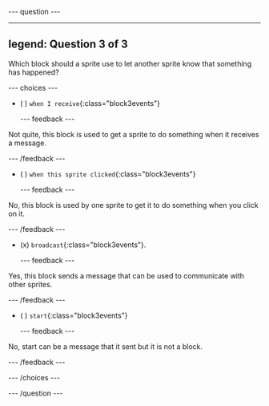 
--- question ---

---
legend: Question 3 of 3
---

Which block should a sprite use to let another sprite know that something has happened?

--- choices ---

- ( ) `when I receive`{:class="block3events"}

  --- feedback ---

Not quite, this block is used to get a sprite to do something when it receives a message.

  --- /feedback ---

- ( ) `when this sprite clicked`{:class="block3events"}


  --- feedback ---

No, this block is used by one sprite to get it to do something when you click on it.

  --- /feedback ---

- (x) `broadcast`{:class="block3events"}.

  --- feedback ---

Yes, this block sends a message that can be used to communicate with other sprites.

  --- /feedback ---

- ( ) `start`{:class="block3events"}

  --- feedback ---

No, start can be a message that it sent but it is not a block.

  --- /feedback ---

--- /choices ---

--- /question ---
